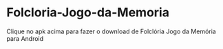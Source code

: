 # Folcloria-Jogo-da-Memoria

Clique no apk acima para fazer o download de Folclória Jogo da Memória para Android
